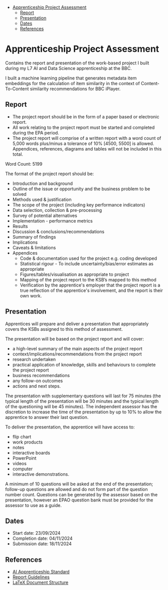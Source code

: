 - [Apprenticeship Project Assessment](#apprenticeship-project-assessment)
  * [Report](#report)
  * [Presentation](#presentation)
  * [Dates](#dates)
  * [References](#references)

# Apprenticeship Project Assessment

Contains the report and presentation of the work-based project I built during my L7 AI and Data Science apprenticeship at the BBC.

I built a machine learning pipeline that generates metadata item embeddings for the calculation of item similarity in the context
of Content-To-Content similarity recommendations for BBC iPlayer.

## Report

- The project report should be in the form of a paper based or electronic report.
- All work relating to the project report must be started and completed during the EPA period.
- The project report will comprise of a written report with a word count of 5,000 words plus/minus
a tolerance of 10% [4500, 5500] is allowed. Appendices, references, diagrams and tables will not be included in
this total.

Word Count: 5199

The format of the project report should be:

- Introduction and background
- Outline of the issue or opportunity and the business problem to be solved
- Methods used & justification
- The scope of the project (including key performance indicators)
- Data selection, collection & pre-processing
- Survey of potential alternatives
- Implementation - performance metrics
- Results
- Discussion & conclusions/recommendations
- Summary of findings
- Implications
- Caveats & limitations
- Appendices
  - Code & documentation used for the project e.g. coding developed
  - Statistical rigour - To include uncertainty/bias/error estimates as appropriate
  - Figures/tables/visualisation as appropriate to project
  - Mapping of the project report to the KSB’s mapped to this method
  - Verification by the apprentice's employer that the project report is a true reflection of
the apprentice's involvement, and the report is their own work.

## Presentation

Apprentices will prepare and deliver a presentation that appropriately covers the KSBs assigned to
this method of assessment.

The presentation will be based on the project report and will cover:
- a high-level summary of the main aspects of the project report
- context/implications/recommendations from the project report
- research undertaken
- practical application of knowledge, skills and behaviours to complete the project report
- business recommendations
- any follow-on outcomes
- actions and next steps.

The presentation with supplementary questions will last for 75 minutes (the typical length of the
presentation will be 30 minutes and the typical length of the questioning will be 45 minutes). The
independent assessor has the discretion to increase the time of the presentation by up to 10% to
allow the apprentice to answer their last question.

To deliver the presentation, the apprentice will have access to:
- flip chart
- work products
- notes
- interactive boards
- PowerPoint
- videos
- computer
- interactive demonstrations.

A minimum of 10 questions will be asked at the end of the presentation; follow-up questions are
allowed and do not form part of the question number count. Questions can be generated by the
assessor based on the presentation, however an EPAO question bank must be provided for the
assessor to use as a guide.

## Dates
- Start date: 23/09/2024
- Completion date: 04/11/2024
- Submission date: 18/11/2024

## References
- [AI Apprenticeship Standard](https://www.instituteforapprenticeships.org/media/3685/st0763_artificial-intelligence-ai-data-specialist_l7_ap-for-publication_qm.pdf)
- [Report Guidelines](https://app.edukate.ai/modules/9516/markdown_page/2421)
- [LaTeX Document Structure](https://en.wikibooks.org/wiki/LaTeX/Document_Structure)

